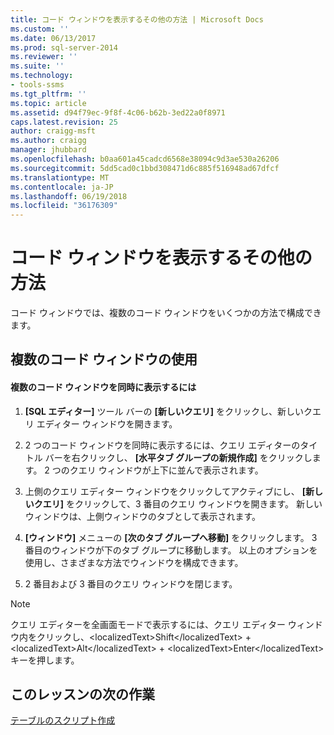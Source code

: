 ```yaml
---
title: コード ウィンドウを表示するその他の方法 | Microsoft Docs
ms.custom: ''
ms.date: 06/13/2017
ms.prod: sql-server-2014
ms.reviewer: ''
ms.suite: ''
ms.technology:
- tools-ssms
ms.tgt_pltfrm: ''
ms.topic: article
ms.assetid: d94f79ec-9f8f-4c06-b62b-3ed22a0f8971
caps.latest.revision: 25
author: craigg-msft
ms.author: craigg
manager: jhubbard
ms.openlocfilehash: b0aa601a45cadcd6568e38094c9d3ae530a26206
ms.sourcegitcommit: 5dd5cad0c1bbd308471d6c885f516948ad67dfcf
ms.translationtype: MT
ms.contentlocale: ja-JP
ms.lasthandoff: 06/19/2018
ms.locfileid: "36176309"
---
```

# <a name="other-ways-of-viewing-the-code-window"></a>コード ウィンドウを表示するその他の方法
  コード ウィンドウでは、複数のコード ウィンドウをいくつかの方法で構成できます。  
  
## <a name="using-multiple-code-windows"></a>複数のコード ウィンドウの使用  
  
#### <a name="to-view-and-manipulate-multiple-code-windows-at-once"></a>複数のコード ウィンドウを同時に表示するには  
  
1.  **[SQL エディター]** ツール バーの **[新しいクエリ]** をクリックし、新しいクエリ エディター ウィンドウを開きます。  
  
2.  2 つのコード ウィンドウを同時に表示するには、クエリ エディターのタイトル バーを右クリックし、 **[水平タブ グループの新規作成]** をクリックします。 2 つのクエリ ウィンドウが上下に並んで表示されます。  
  
3.  上側のクエリ エディター ウィンドウをクリックしてアクティブにし、 **[新しいクエリ]** をクリックして、3 番目のクエリ ウィンドウを開きます。 新しいウィンドウは、上側ウィンドウのタブとして表示されます。  
  
4.  **[ウィンドウ]** メニューの **[次のタブ グループへ移動]** をクリックします。 3 番目のウィンドウが下のタブ グループに移動します。 以上のオプションを使用し、さまざまな方法でウィンドウを構成できます。  
  
5.  2 番目および 3 番目のクエリ ウィンドウを閉じます。  
  
> [!NOTE]  
>  クエリ エディターを全画面モードで表示するには、クエリ エディター ウィンドウ内をクリックし、&lt;localizedText&gt;Shift&lt;/localizedText&gt; + &lt;localizedText&gt;Alt&lt;/localizedText&gt; + &lt;localizedText&gt;Enter&lt;/localizedText&gt; キーを押します。  
  
## <a name="next-task-in-lesson"></a>このレッスンの次の作業  
 [テーブルのスクリプト作成](lesson-2-6-script-a-table.md)  
  
  